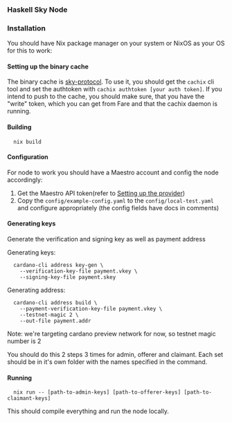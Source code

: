 ### Haskell Sky Node

### Installation

You should have Nix package manager on your system or NixOS as your OS for this to work:

#### Setting up the binary cache

The binary cache is [sky-protocol](https://sky-protocol.cachix.org). To use it, you should get the `cachix` cli tool and set the authtoken with `cachix authtoken [your auth token]`.
If you intend to push to the cache, you should make sure, that you have the "write" token, which you can get from Fare and that the cachix daemon is running.

#### Building
```
  nix build
```

#### Configuration
For node to work you should have a Maestro account and config the node accordingly:

1) Get the Maestro API token(refer to [Setting up the provider](docs/Providers.md))
2) Copy the `config/example-config.yaml` to the `config/local-test.yaml` and configure appropriately (the config fields have docs in comments)

#### Generating keys
Generate the verification and signing key as well as payment address

Generating keys:
```
  cardano-cli address key-gen \
    --verification-key-file payment.vkey \
    --signing-key-file payment.skey
```

Generating address:
```
  cardano-cli address build \
    --payment-verification-key-file payment.vkey \
    --testnet-magic 2 \
    --out-file payment.addr
```
Note: we're targeting cardano preview network for now, so testnet magic number is 2

You should do this 2 steps 3 times for admin, offerer and claimant. Each set should be in it's own folder with the names specified in the command.

#### Running
```
  nix run -- [path-to-admin-keys] [path-to-offerer-keys] [path-to-claimant-keys]
```

This should compile everything and run the node locally.
